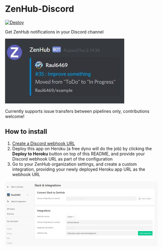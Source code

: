 # ZenHub-Discord 

[![Deploy](https://www.herokucdn.com/deploy/button.svg)](https://heroku.com/deploy)

Get ZenHub notifications in your Discord channel

![ZenHub message example](assets/example.jpg)

Currently supports issue transfers between pipelines only, contributions welcome!

## How to install

1. [Create a Discord webhook URL](https://support.discord.com/hc/en-us/articles/228383668-Intro-to-Webhooks)
2. Deploy this app on Heroku (a free dyno will do the job) by clicking the **Deploy to Heroku** button on top of this README, and provide your Discord webhook URL as part of the configuration
3. Go to your ZenHub organization settings, and create a custom integration, providing your newly deployed Heroku app URL as the webhook URL

![ZenHub message example](assets/zenhub-setup.jpg)
